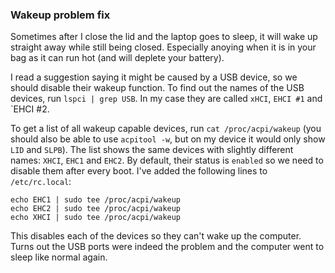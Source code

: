 ### Wakeup problem fix ###

Sometimes after I close the lid and the laptop goes to sleep, it will wake up
straight away while still being closed. Especially anoying when it is in your
bag as it can run hot (and will deplete your battery).

I read a suggestion saying it might be caused by a USB device, so we should
disable their wakeup function.
To find out the names of the USB devices, run `lspci | grep USB`. In my case 
they are called `xHCI`, `EHCI #1` and `EHCI #2.

To get a list of all wakeup capable devices, run `cat /proc/acpi/wakeup` (you
should also be able to use `acpitool -w`, but on my device it would only show 
`LID` and `SLPB`). The list shows the same devices with slightly different 
names: `XHCI`, `EHC1` and `EHC2`.
By default, their status is `enabled` so we need to disable them after every
boot. I've added the following lines to `/etc/rc.local`:

    echo EHC1 | sudo tee /proc/acpi/wakeup
    echo EHC2 | sudo tee /proc/acpi/wakeup
    echo XHCI | sudo tee /proc/acpi/wakeup

This disables each of the devices so they can't wake up the computer.
Turns out the USB ports were indeed the problem and the computer went to sleep
like normal again.

